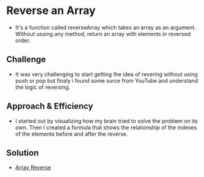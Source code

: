 # Reverse an Array
* It's a function called reverseArray which takes an array as an argument. Without ussing any method, return an array with elements in reversed order.

## Challenge
* It was very challenging to start getting the idea of revering without using push or pop but finaly i found some surce from YouTube and understand the logic of reversing.

## Approach & Efficiency
* I started out by visualizing how my brain tried to solve the problem on its own. Then I created a formula that shows the relationship of the indexes of the elements before and after the reverse.

## Solution
- [Array Reverse](https://github.com/thomas720/data-structures-and-algorithms/tree/master/challenges/arrayReverse)